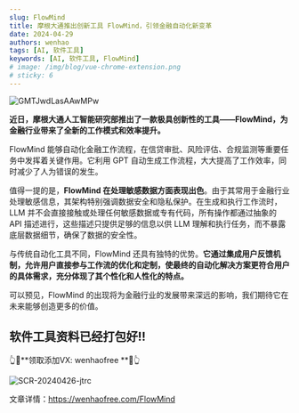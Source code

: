 ```yaml
---
slug: FlowMind
title: 摩根大通推出创新工具 FlowMind，引领金融自动化新变革
date: 2024-04-29
authors: wenhao
tags: [AI, 软件工具]
keywords: [AI, 软件工具, FlowMind]
# image: /img/blog/vue-chrome-extension.png
# sticky: 6
---
```


![GMTJwdLasAAwMPw](https://cdn.wenhaofree.com/gh/wenhaofree/Image/blog/GMTJwdLasAAwMPw.jpg)

<!-- truncate -->

**近日，摩根大通人工智能研究部推出了一款极具创新性的工具——FlowMind，为金融行业带来了全新的工作模式和效率提升。**

FlowMind 能够自动化金融工作流程，在信贷审批、风险评估、合规监测等重要任务中发挥着关键作用。它利用 GPT 自动生成工作流程，大大提高了工作效率，同时减少了人为错误的发生。

值得一提的是，**FlowMind 在处理敏感数据方面表现出色**。由于其常用于金融行业处理敏感信息，其架构特别强调数据安全和隐私保护。在生成和执行工作流时，LLM 并不会直接接触或处理任何敏感数据或专有代码，所有操作都通过抽象的 API 描述进行，这些描述只提供足够的信息以供 LLM 理解和执行任务，而不暴露底层数据细节，确保了数据的安全性。

与传统自动化工具不同，FlowMind 还具有独特的优势。**它通过集成用户反馈机制，允许用户直接参与工作流的优化和定制，使最终的自动化解决方案更符合用户的具体需求，充分体现了其个性化和人性化的特点。**

可以预见，FlowMind 的出现将为金融行业的发展带来深远的影响，我们期待它在未来能够创造更多的价值。


## 软件工具资料已经打包好!!
👆🔼**领取添加VX: wenhaofree **🔼👆

![SCR-20240426-jtrc](https://leanoss.fuwenhao.club/3JY2Mt0bpJYfuojus25wbqXupdABr5AU/%E6%96%87%E6%B5%A9%E5%BE%AE%E4%BF%A103.png)

文章详情：https://wenhaofree.com/FlowMind
